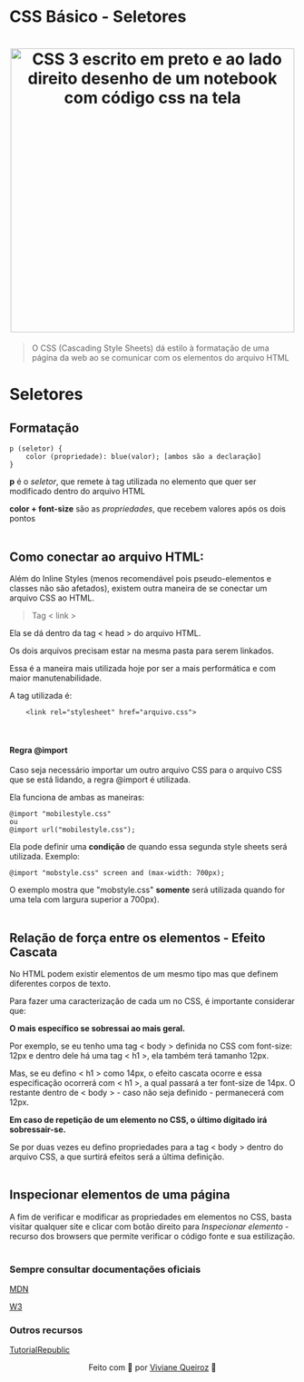 # CSS Básico - Seletores

<h1 align="center">
    <img src = "https://www.tutorialrepublic.com/lib/images/css-illustration.png" alt = "CSS 3 escrito em preto e ao lado direito desenho de um notebook com código css na tela" text-align="center"  width="500px">
</h1> 

> O CSS (Cascading Style Sheets) dá estilo à formatação de uma página da web ao se comunicar com os elementos do arquivo HTML 

# Seletores

## Formatação
    
    p (seletor) {
        color (propriedade): blue(valor); [ambos são a declaração] 
    }

<strong>p</strong> é o <em>seletor</em>, que remete à tag utilizada no elemento que quer ser modificado dentro do arquivo HTML

<strong>color + font-size</strong> são as <em>propriedades</em>, que recebem valores após os dois pontos 
<br><br>
</p>

## Como conectar ao arquivo HTML:

<p>
Além do Inline Styles (menos recomendável pois pseudo-elementos e classes não são afetados), existem outra maneira de se conectar um arquivo CSS ao HTML. 

> Tag < link > 

Ela se dá dentro da tag < head > do arquivo HTML. 

Os dois arquivos precisam estar na mesma pasta para serem linkados.

Essa é a maneira mais utilizada hoje por ser a mais performática e com maior manutenabilidade.

A tag utilizada é: 

        <link rel="stylesheet" href="arquivo.css">
<br>
</p>

#### Regra @import 

Caso seja necessário importar um outro arquivo CSS para o arquivo CSS que se está lidando, a regra @import é utilizada.

Ela funciona de ambas as maneiras:

    @import "mobilestyle.css"
    ou
    @import url("mobilestyle.css"); 

Ela pode definir uma <strong>condição</strong> de quando essa segunda style sheets será utilizada. Exemplo: 

    @import "mobstyle.css" screen and (max-width: 700px);

O exemplo mostra que "mobstyle.css" <strong>
somente</strong> será utilizada quando for uma tela com largura superior a 700px).
<br><br>

## Relação de força entre os elementos - Efeito Cascata

No HTML podem existir elementos de um mesmo tipo mas que definem diferentes corpos de texto. 

Para fazer uma caracterização de cada um no CSS, é importante considerar que: 

<strong>O mais específico se sobressai ao mais geral.</strong>

Por exemplo, se eu tenho uma tag < body > definida no CSS com font-size: 12px e dentro dele há uma tag < h1 >, ela também terá tamanho 12px. 

Mas, se eu defino < h1 > como 14px, o efeito cascata ocorre e essa especificação ocorrerá com < h1 >, a qual passará a ter font-size de 14px. O restante dentro de < body > - caso não seja definido - permanecerá com 12px.

<strong>Em caso de repetição de um elemento no CSS, o último digitado irá sobressair-se.</strong>

Se por duas vezes eu defino propriedades para a tag < body > dentro do arquivo CSS, a que surtirá efeitos será a última definição.
<br><br>

## Inspecionar elementos de uma página

A fim de verificar e modificar as propriedades em elementos no CSS, basta visitar qualquer site e clicar com botão direito para <em>Inspecionar elemento</em> - recurso dos browsers que permite verificar o código fonte e sua estilização.
<br><br>

### Sempre consultar documentações oficiais

 <a href="https://developer.mozilla.org/pt-BR/docs/Web/HTML/Element">MDN</a>

 <a href="https://www.w3schools.com/tags/ref_byfunc.asp">W3</a>


### Outros recursos

 <a href="https://www.tutorialrepublic.com/css-tutorial/">TutorialRepublic</a>

<p align="center"> Feito com 💛 por <a href="https://www.linkedin.com/in/viviane-de-santana-queiroz-1a5a4b155/">Viviane Queiroz</a> 🦋 </p>
